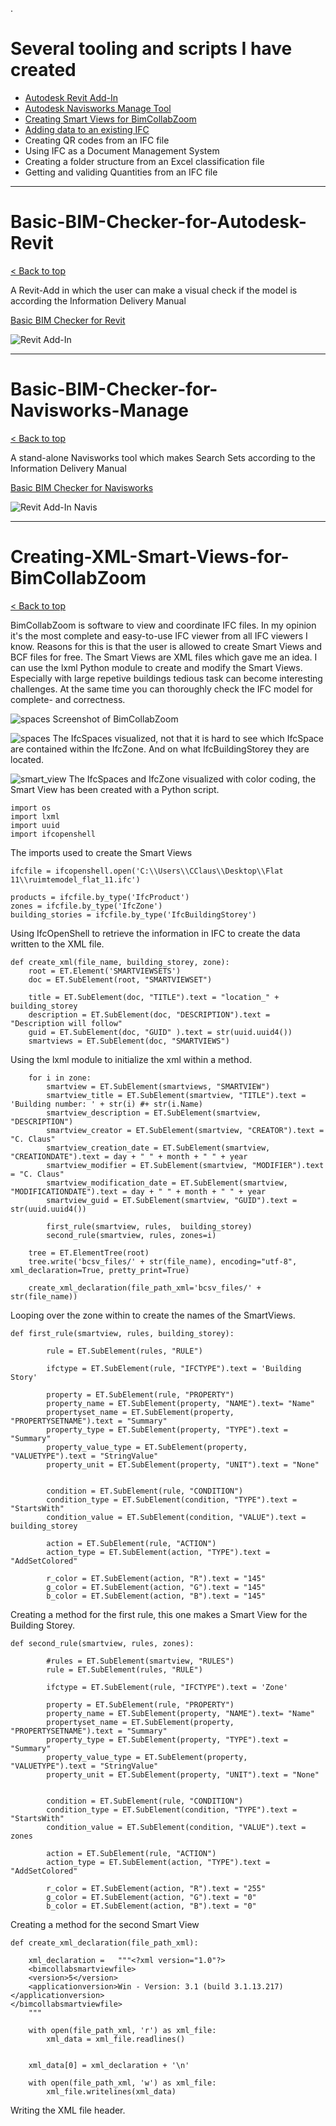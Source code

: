 .

# Several tooling and scripts I have created

* [Autodesk Revit Add-In](#basic-bim-checker-for-autodesk-revit)<br>
* [Autodesk Navisworks Manage Tool](#basic-bim-checker-for-navisworks-manage)<br>
* [Creating Smart Views for BimCollabZoom](#creating-xml-smart-views-for-bimcollabzoom)<br>
* [Adding data to an existing IFC](#adding-data-to-an-existing-ifc)<br>
* Creating QR codes from an IFC file<br>
* Using IFC as a Document Management System<br>
* Creating a folder structure from an Excel classification file<br>
* Getting and validing Quantities from an IFC file<br>

-------

# Basic-BIM-Checker-for-Autodesk-Revit
[< Back to top](#several-tooling-and-scripts-i-have-created)

A Revit-Add in which the user can make a visual check if the model is according the Information Delivery Manual

[Basic BIM Checker for Revit](https://github.com/C-Claus/Basic-BIM-Checker-for-Autodesk-Revit/blob/master/README.md)

![Revit Add-In](/images/Addln.png)

-------

# Basic-BIM-Checker-for-Navisworks-Manage
[< Back to top](#several-tooling-and-scripts-i-have-created)

A stand-alone Navisworks tool which makes Search Sets according to the Information Delivery Manual

[Basic BIM Checker for Navisworks](https://github.com/C-Claus/Basic-BIM-Checker-for-Autodesk-Navisworks-Manage/blob/master/README.md)

![Revit Add-In Navis](/images/nav_app.png)

-------

# Creating-XML-Smart-Views-for-BimCollabZoom
[< Back to top](#several-tooling-and-scripts-i-have-created)

BimCollabZoom is software to view and coordinate IFC files. In my opinion it's the most complete and easy-to-use IFC viewer from all IFC viewers I know. Reasons for this is that the user is allowed to create Smart Views and BCF files for free. The Smart Views are XML files which gave me an idea. I can use the lxml Python module to create and modify the Smart Views. Especially with large repetive buildings tedious task can become interesting challenges. At the same time you can thoroughly check the IFC model for complete- and correctness.

![spaces](/images/screenshot_bimcollabzoom.png)
Screenshot of BimCollabZoom 



![spaces](/images/spaces.PNG)
The IfcSpaces visualized, not that it is hard to see which IfcSpace are contained within the IfcZone. And on what IfcBuildingStorey they are located.



![smart_view](/images/smart_view.png)
The IfcSpaces and IfcZone visualized with color coding, the Smart View has been created with a Python script.

```
import os 
import lxml 
import uuid
import ifcopenshell

```
The imports used to create the Smart Views

```
ifcfile = ifcopenshell.open('C:\\Users\\CClaus\\Desktop\\Flat 11\\ruimtemodel_flat_11.ifc')

products = ifcfile.by_type('IfcProduct')
zones = ifcfile.by_type('IfcZone')
building_stories = ifcfile.by_type('IfcBuildingStorey')
```
Using IfcOpenShell to retrieve the information in IFC to create the data written to the XML file.



    def create_xml(file_name, building_storey, zone):
        root = ET.Element('SMARTVIEWSETS')
        doc = ET.SubElement(root, "SMARTVIEWSET")
 
        title = ET.SubElement(doc, "TITLE").text = "location_" + building_storey
        description = ET.SubElement(doc, "DESCRIPTION").text = "Description will follow" 
        guid = ET.SubElement(doc, "GUID" ).text = str(uuid.uuid4())
        smartviews = ET.SubElement(doc, "SMARTVIEWS")
    

Using the lxml module to initialize the xml within a method.

```
    for i in zone:
        smartview = ET.SubElement(smartviews, "SMARTVIEW")
        smartview_title = ET.SubElement(smartview, "TITLE").text = 'Building number: ' + str(i) #+ str(i.Name) 
        smartview_description = ET.SubElement(smartview, "DESCRIPTION")
        smartview_creator = ET.SubElement(smartview, "CREATOR").text = "C. Claus"
        smartview_creation_date = ET.SubElement(smartview, "CREATIONDATE").text = day + " " + month + " " + year
        smartview_modifier = ET.SubElement(smartview, "MODIFIER").text = "C. Claus"
        smartview_modification_date = ET.SubElement(smartview, "MODIFICATIONDATE").text = day + " " + month + " " + year
        smartview_guid = ET.SubElement(smartview, "GUID").text = str(uuid.uuid4())
        
        first_rule(smartview, rules,  building_storey)
        second_rule(smartview, rules, zones=i)
        
    tree = ET.ElementTree(root)
    tree.write('bcsv_files/' + str(file_name), encoding="utf-8", xml_declaration=True, pretty_print=True)
   
    create_xml_declaration(file_path_xml='bcsv_files/' + str(file_name))
 ```    
 
 Looping over the zone within to create the names of the SmartViews.

```
def first_rule(smartview, rules, building_storey): 
    
        rule = ET.SubElement(rules, "RULE")

        ifctype = ET.SubElement(rule, "IFCTYPE").text = 'Building Story'
        
        property = ET.SubElement(rule, "PROPERTY")
        property_name = ET.SubElement(property, "NAME").text= "Name"
        propertyset_name = ET.SubElement(property, "PROPERTYSETNAME").text = "Summary"
        property_type = ET.SubElement(property, "TYPE").text = "Summary"
        property_value_type = ET.SubElement(property, "VALUETYPE").text = "StringValue"
        property_unit = ET.SubElement(property, "UNIT").text = "None"
        
        
        condition = ET.SubElement(rule, "CONDITION")
        condition_type = ET.SubElement(condition, "TYPE").text = "StartsWith"
        condition_value = ET.SubElement(condition, "VALUE").text =  building_storey
        
        action = ET.SubElement(rule, "ACTION")
        action_type = ET.SubElement(action, "TYPE").text = "AddSetColored"
        
        r_color = ET.SubElement(action, "R").text = "145"
        g_color = ET.SubElement(action, "G").text = "145"
        b_color = ET.SubElement(action, "B").text = "145"
```
Creating a method for the first rule, this one makes a Smart View for the Building Storey.



```
def second_rule(smartview, rules, zones):     
    
        #rules = ET.SubElement(smartview, "RULES")
        rule = ET.SubElement(rules, "RULE")

        ifctype = ET.SubElement(rule, "IFCTYPE").text = 'Zone'
        
        property = ET.SubElement(rule, "PROPERTY")
        property_name = ET.SubElement(property, "NAME").text= "Name"
        propertyset_name = ET.SubElement(property, "PROPERTYSETNAME").text = "Summary"
        property_type = ET.SubElement(property, "TYPE").text = "Summary"
        property_value_type = ET.SubElement(property, "VALUETYPE").text = "StringValue"
        property_unit = ET.SubElement(property, "UNIT").text = "None"
        
        
        condition = ET.SubElement(rule, "CONDITION")
        condition_type = ET.SubElement(condition, "TYPE").text = "StartsWith"
        condition_value = ET.SubElement(condition, "VALUE").text =  zones
        
        action = ET.SubElement(rule, "ACTION")
        action_type = ET.SubElement(action, "TYPE").text = "AddSetColored"
        
        r_color = ET.SubElement(action, "R").text = "255"
        g_color = ET.SubElement(action, "G").text = "0"
        b_color = ET.SubElement(action, "B").text = "0" 
```

Creating a method for the second Smart View

```
def create_xml_declaration(file_path_xml):
    
    xml_declaration =   """<?xml version="1.0"?>
    <bimcollabsmartviewfile>
    <version>5</version>
    <applicationversion>Win - Version: 3.1 (build 3.1.13.217)</applicationversion>
</bimcollabsmartviewfile>
    """
    
    with open(file_path_xml, 'r') as xml_file:
        xml_data = xml_file.readlines()
        
        
    xml_data[0] = xml_declaration + '\n'
    
    with open(file_path_xml, 'w') as xml_file:
        xml_file.writelines(xml_data)    
```

Writing the XML file header.
